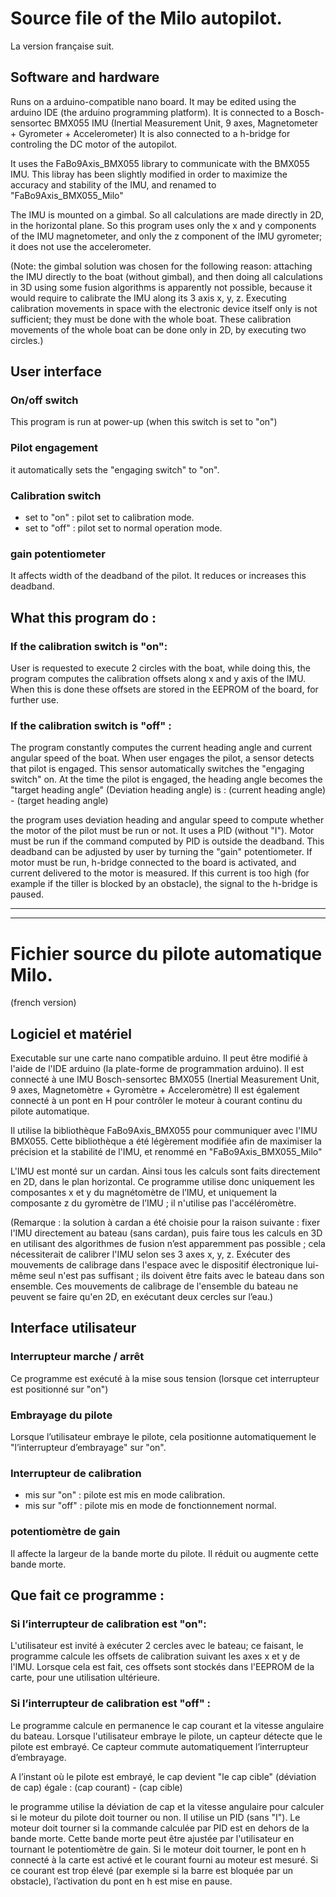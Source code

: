 # Source file of the Milo autopilot.


La version française suit.


## Software and hardware

Runs on a arduino-compatible nano board.
It may be edited using the arduino IDE (the arduino programming platform).
It is connected to a Bosch-sensortec BMX055 IMU (Inertial Measurement Unit, 9 axes, Magnetometer + Gyrometer + Accelerometer)
It is also connected to a h-bridge for controling the DC motor of the autopilot.

It uses the FaBo9Axis_BMX055 library to communicate with the BMX055 IMU. This libray has been slightly modified in order to
maximize the accuracy and stability of the IMU, and renamed to "FaBo9Axis_BMX055_Milo"

The IMU is mounted on a gimbal. So all calculations are made directly in 2D, in the horizontal plane.
So this program uses only the x and y components of the IMU magnetometer, and only the z component of the IMU gyrometer; 
it does not use the accelerometer.

(Note:  the gimbal solution was chosen for the following reason: attaching the IMU directly to the boat (without gimbal), and then doing
all calculations in 3D using some fusion algorithms is apparently not possible, because it would require to calibrate the IMU
along its 3 axis x, y, z. Executing calibration movements in space with the electronic device itself only is not sufficient; they must be
done with the whole boat. These calibration movements of the whole boat can be done only in 2D, by executing two circles.)


## User interface

### On/off switch

This program is run at power-up (when this switch is set to "on")

### Pilot engagement

it automatically sets the "engaging switch" to "on".

### Calibration switch

- set to "on" : pilot set to calibration mode.
- set to "off" : pilot set to normal operation mode.

### gain potentiometer

It affects width of the deadband of the pilot. It reduces or increases this deadband.


## What this program do : 

### If the calibration switch is "on":

  User is requested to execute 2 circles with the boat, while doing this, the program computes the calibration offsets
  along x and y axis of the IMU. When this is done these offsets are stored in the EEPROM of the board, for further use.

### If the calibration switch is "off" :
  
  The program constantly computes the current heading angle and current angular speed of the boat.
  When user engages the pilot, a sensor detects that pilot is engaged. This sensor automatically switches the "engaging switch" on.
  At the time the pilot is engaged, the heading angle becomes the "target heading angle" 
  (Deviation heading angle) is :  (current heading angle) - (target heading angle)

  the program uses deviation heading and angular speed to compute whether the motor of the pilot must be run or not. It uses a PID (without "I"). 
  Motor must be run if the command computed by PID is outside the deadband. This deadband can be adjusted by user by turning the "gain" potentiometer.
  If motor must be run, h-bridge connected to the board is activated, and current delivered to the motor is measured.
  If this current is too high (for example if the tiller is blocked by an obstacle), the signal to the h-bridge is paused.



------------------------------------------------------------------------------------------------------------------
------------------------------------------------------------------------------------------------------------------



# Fichier source du pilote automatique Milo.

(french version)


## Logiciel et matériel

Executable sur une carte nano compatible arduino.
Il peut être modifié à l'aide de l'IDE arduino (la plate-forme de programmation arduino).
Il est connecté à une IMU Bosch-sensortec BMX055 (Inertial Measurement Unit, 9 axes, Magnetomètre + Gyromètre + Acceleromètre)
Il est également connecté à un pont en H pour contrôler le moteur à courant continu du pilote automatique.

Il utilise la bibliothèque FaBo9Axis_BMX055 pour communiquer avec l'IMU BMX055. Cette bibliothèque a été légèrement modifiée afin de
maximiser la précision et la stabilité de l'IMU, et renommé en "FaBo9Axis_BMX055_Milo"

L'IMU est monté sur un cardan. Ainsi tous les calculs sont faits directement en 2D, dans le plan horizontal.
Ce programme utilise donc uniquement les composantes x et y du magnétomètre de l’IMU, et uniquement la composante z du gyromètre de l’IMU ;
il n'utilise pas l'accéléromètre.

(Remarque : la solution à cardan a été choisie pour la raison suivante : fixer l'IMU directement au bateau (sans cardan), puis faire
tous les calculs en 3D en utilisant des algorithmes de fusion n’est  apparemment pas possible ; cela nécessiterait de calibrer l'IMU
selon ses 3 axes x, y, z. Exécuter des mouvements de calibrage dans l'espace avec le dispositif électronique lui-même seul n'est pas suffisant ; ils doivent être faits avec le bateau dans son ensemble. Ces mouvements de calibrage de l'ensemble du bateau ne peuvent se faire qu'en 2D, en exécutant deux cercles sur l’eau.)


## Interface utilisateur

### Interrupteur marche / arrêt

Ce programme est exécuté à la mise sous tension (lorsque cet interrupteur est positionné sur "on")

### Embrayage du pilote

Lorsque l’utilisateur embraye le pilote, cela positionne automatiquement le "l’interrupteur d’embrayage" sur "on".

### Interrupteur de calibration

- mis sur "on" : pilote est mis en mode calibration.
- mis sur "off" : pilote mis en mode de fonctionnement normal.

### potentiomètre de gain

Il affecte la largeur de la bande morte du pilote. Il réduit ou augmente cette bande morte.


## Que fait ce programme :

### Si l’interrupteur de calibration est "on":

L'utilisateur est invité à exécuter 2 cercles avec le bateau; ce faisant, le programme calcule les offsets de calibration suivant les axes x et y de l'IMU. Lorsque cela est fait, ces offsets sont stockés dans l'EEPROM de la carte, pour une utilisation ultérieure.

### Si l’interrupteur de calibration est "off" :
  
Le programme calcule en permanence le cap courant et la vitesse angulaire du bateau.
Lorsque l'utilisateur embraye le pilote, un capteur détecte que le pilote est embrayé. Ce capteur commute automatiquement l’interrupteur d’embrayage.

A l’instant où le pilote est embrayé, le cap devient "le cap cible"
(déviation de cap) égale : (cap courant) - (cap cible)

le programme utilise la déviation de cap et la vitesse angulaire pour calculer si le moteur du pilote doit tourner ou non. Il utilise un PID (sans "I").
Le moteur doit tourner si la commande calculée par PID est en dehors de la bande morte. Cette bande morte peut être ajustée par l'utilisateur en tournant le potentiomètre de gain.
Si le moteur doit tourner, le pont en h connecté à la carte est activé et le courant fourni au moteur est mesuré.
Si ce courant est trop élevé (par exemple si la barre est bloquée par un obstacle), l’activation du pont en h est mise en pause.
